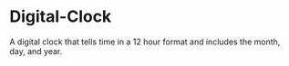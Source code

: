 # Digital-Clock

A digital clock that tells time in a 12 hour format and includes the month, day, and year.
